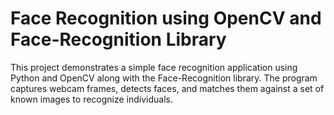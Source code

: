# Face Recognition using OpenCV and Face-Recognition Library

This project demonstrates a simple face recognition application using Python and OpenCV along with the Face-Recognition library. The program captures webcam frames, detects faces, and matches them against a set of known images to recognize individuals.
